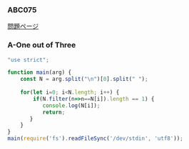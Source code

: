 ### ABC075
[問題ページ](https://atcoder.jp/contests/abc075/tasks)

### A-One out of Three
```JavaScript
"use strict";

function main(arg) {
    const N = arg.split("\n")[0].split(" ");
    
    for(let i=0; i<N.length; i++) {
        if(N.filter(n=>n==N[i]).length == 1) {
           console.log(N[i]);
           return;
       }
    }
}
main(require('fs').readFileSync('/dev/stdin', 'utf8'));

```